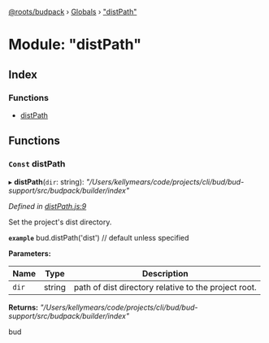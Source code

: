 [@roots/budpack](../README.md) › [Globals](../globals.md) › ["distPath"](_distpath_.md)

# Module: "distPath"

## Index

### Functions

* [distPath](_distpath_.md#const-distpath)

## Functions

### `Const` distPath

▸ **distPath**(`dir`: string): *"/Users/kellymears/code/projects/cli/bud/bud-support/src/budpack/builder/index"*

*Defined in [distPath.js:9](https://github.com/roots/bud-support/blob/5f43850/src/budpack/builder/api/distPath.js#L9)*

Set the project's dist directory.

**`example`** bud.distPath('dist') // default unless specified

**Parameters:**

Name | Type | Description |
------ | ------ | ------ |
`dir` | string | path of dist directory relative to the project root. |

**Returns:** *"/Users/kellymears/code/projects/cli/bud/bud-support/src/budpack/builder/index"*

bud
